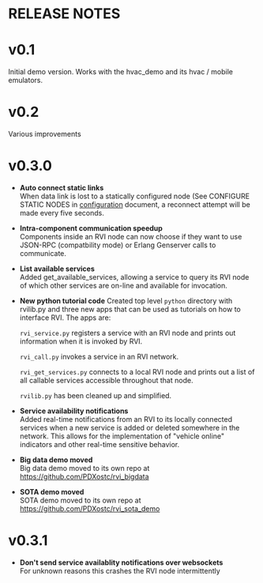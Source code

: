 # RELEASE NOTES #

# v0.1 #
Initial demo version. Works with the hvac_demo and its hvac / mobile emulators.

# v0.2 #
Various improvements

# v0.3.0 #
* <b>Auto connect static links</b><br>
  When data link is lost to a statically configured node (See
  CONFIGURE STATIC NODES in [configuration](CONFIGURE.md) document, a
  reconnect attempt will be made every five seconds.

* <b>Intra-component communication speedup</b><br>
  Components inside an RVI node can now choose if they want to use
  JSON-RPC (compatbility mode) or Erlang Genserver calls to
  communicate.

* <b>List available services</b><br>
  Added get\_available\_services, allowing a service to query its RVI node
  of which other services are on-line and available for invocation.


* <b>New python tutorial code</b>
  Created top level ```python``` directory with rvilib.py and three
  new apps that can be used as tutorials on how to interface RVI. The
  apps are:

  ```rvi_service.py``` registers a service with an RVI node and prints
  out information when it is invoked by RVI.

  ```rvi_call.py``` invokes a service in an RVI network.


  ```rvi_get_services.py``` connects to a local RVI node and prints out
  a list of all callable services accessible throughout that node.

  ```rvilib.py``` has been cleaned up and simplified.


* <b>Service availability notifications</b><br>
  Added real-time notifications from an RVI to its locally connected services
  when a new service is added or deleted somewhere in the network. This
  allows for the implementation of "vehicle online" indicators and other
  real-time sensitive behavior.

* <b>Big data demo moved</b><br>
Big data demo moved to its own repo at https://github.com/PDXostc/rvi_bigdata

* <b>SOTA demo moved</b><br>
  SOTA demo moved to its own repo at https://github.com/PDXostc/rvi_sota_demo

# v0.3.1 #

* <b>Don't send service availablity notifications over websockets</b><br>
  For unknown reasons this crashes the RVI node intermittently
